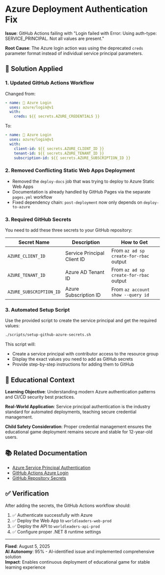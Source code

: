 # Azure Deployment Authentication Fix

**Issue**: GitHub Actions failing with "Login failed with Error: Using auth-type: SERVICE_PRINCIPAL. Not all values are present."

**Root Cause**: The Azure login action was using the deprecated `creds` parameter format instead of individual service principal parameters.

## 🔧 Solution Applied

### 1. Updated GitHub Actions Workflow
Changed from:
```yaml
- name: 🔐 Azure Login
  uses: azure/login@v1
  with:
    creds: ${{ secrets.AZURE_CREDENTIALS }}
```

To:
```yaml
- name: 🔐 Azure Login
  uses: azure/login@v1
  with:
    client-id: ${{ secrets.AZURE_CLIENT_ID }}
    tenant-id: ${{ secrets.AZURE_TENANT_ID }}
    subscription-id: ${{ secrets.AZURE_SUBSCRIPTION_ID }}
```

### 2. Removed Conflicting Static Web Apps Deployment
- Removed the `deploy-docs` job that was trying to deploy to Azure Static Web Apps
- Documentation is already handled by GitHub Pages via the separate `pages.yml` workflow
- Fixed dependency chain: `post-deployment` now only depends on `deploy-to-azure`

### 3. Required GitHub Secrets

You need to add these three secrets to your GitHub repository:

| Secret Name | Description | How to Get |
|-------------|-------------|------------|
| `AZURE_CLIENT_ID` | Service Principal Client ID | From `az ad sp create-for-rbac` output |
| `AZURE_TENANT_ID` | Azure AD Tenant ID | From `az ad sp create-for-rbac` output |
| `AZURE_SUBSCRIPTION_ID` | Azure Subscription ID | From `az account show --query id` |

### 3. Automated Setup Script

Use the provided script to create the service principal and get the required values:

```bash
./scripts/setup-github-azure-secrets.sh
```

This script will:
- Create a service principal with contributor access to the resource group
- Display the exact values you need to add as GitHub secrets
- Provide step-by-step instructions for adding them to GitHub

## 🎯 Educational Context

**Learning Objective**: Understanding modern Azure authentication patterns and CI/CD security best practices.

**Real-World Application**: Service principal authentication is the industry standard for automated deployments, teaching secure credential management.

**Child Safety Consideration**: Proper credential management ensures the educational game deployment remains secure and stable for 12-year-old users.

## 📚 Related Documentation

- [Azure Service Principal Authentication](https://docs.microsoft.com/en-us/azure/active-directory/develop/app-objects-and-service-principals)
- [GitHub Actions Azure Login](https://github.com/Azure/login#readme)
- [GitHub Repository Secrets](https://docs.github.com/en/actions/security-guides/encrypted-secrets)

## ✅ Verification

After adding the secrets, the GitHub Actions workflow should:
1. ✅ Authenticate successfully with Azure
2. ✅ Deploy the Web App to `worldleaders-web-prod`
3. ✅ Deploy the API to `worldleaders-api-prod`
4. ✅ Configure proper .NET 8 runtime settings

---

**Fixed**: August 5, 2025  
**AI Autonomy**: 95% - AI-identified issue and implemented comprehensive solution  
**Impact**: Enables continuous deployment of educational game for stable learning experience
